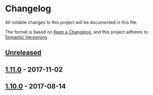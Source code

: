 # Changelog
All notable changes to this project will be documented in this file.

The format is based on [Keep a Changelog](https://keepachangelog.com/en/1.0.0/),
and this project adheres to [Semantic Versioning](https://semver.org/spec/v2.0.0.html).

## [Unreleased]

## [1.11.0] - 2017-11-02

## [1.10.0] - 2017-08-14

[Unreleased]: https://github.com/jaredhanson/oauth2orize/compare/v1.11.0...HEAD
[1.11.0]: https://github.com/jaredhanson/oauth2orize/compare/v1.10.0...v1.11.0
[1.10.0]: https://github.com/jaredhanson/oauth2orize/compare/v1.9.0...v1.10.0
